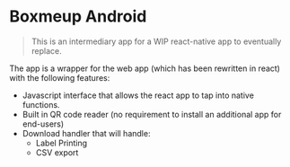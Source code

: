 # Boxmeup Android

> This is an intermediary app for a WIP react-native app to eventually replace.

The app is a wrapper for the web app (which has been rewritten in react) with the following features:

* Javascript interface that allows the react app to tap into native functions.
* Built in QR code reader (no requirement to install an additional app for end-users)
* Download handler that will handle:
  * Label Printing
  * CSV export